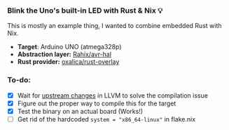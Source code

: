 ### Blink the Uno's built-in LED with Rust & Nix 💡
This is mostly an example thing, I wanted to combine embedded Rust with Nix.

- **Target**: Arduino UNO (atmega328p)
- **Abstraction layer:** [Rahix/avr-hal](https://github.com/Rahix/avr-hal)
- **Rust provider:** [oxalica/rust-overlay](https://github.com/oxalica/rust-overlay)

### To-do:
- [x] Wait for [upstream changes](https://reviews.llvm.org/D152059) in LLVM to solve the compilation issue
- [x] Figure out the proper way to compile this for the target
- [x] Test the binary on an actual board (Works!)
- [ ] Get rid of the hardcoded `system = "x86_64-linux"` in flake.nix

